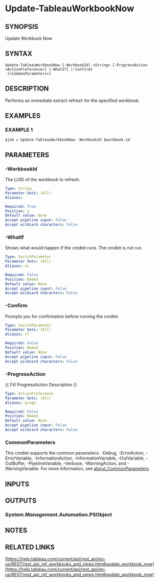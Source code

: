 # Update-TableauWorkbookNow

## SYNOPSIS
Update Workbook Now

## SYNTAX

```
Update-TableauWorkbookNow [-WorkbookId] <String> [-ProgressAction <ActionPreference>] [-WhatIf] [-Confirm]
 [<CommonParameters>]
```

## DESCRIPTION
Performs an immediate extract refresh for the specified workbook.

## EXAMPLES

### EXAMPLE 1
```
$job = Update-TableauWorkbookNow -WorkbookId $workbook.id
```

## PARAMETERS

### -WorkbookId
The LUID of the workbook to refresh.

```yaml
Type: String
Parameter Sets: (All)
Aliases:

Required: True
Position: 1
Default value: None
Accept pipeline input: False
Accept wildcard characters: False
```

### -WhatIf
Shows what would happen if the cmdlet runs.
The cmdlet is not run.

```yaml
Type: SwitchParameter
Parameter Sets: (All)
Aliases: wi

Required: False
Position: Named
Default value: None
Accept pipeline input: False
Accept wildcard characters: False
```

### -Confirm
Prompts you for confirmation before running the cmdlet.

```yaml
Type: SwitchParameter
Parameter Sets: (All)
Aliases: cf

Required: False
Position: Named
Default value: None
Accept pipeline input: False
Accept wildcard characters: False
```

### -ProgressAction
{{ Fill ProgressAction Description }}

```yaml
Type: ActionPreference
Parameter Sets: (All)
Aliases: proga

Required: False
Position: Named
Default value: None
Accept pipeline input: False
Accept wildcard characters: False
```

### CommonParameters
This cmdlet supports the common parameters: -Debug, -ErrorAction, -ErrorVariable, -InformationAction, -InformationVariable, -OutVariable, -OutBuffer, -PipelineVariable, -Verbose, -WarningAction, and -WarningVariable. For more information, see [about_CommonParameters](http://go.microsoft.com/fwlink/?LinkID=113216).

## INPUTS

## OUTPUTS

### System.Management.Automation.PSObject
## NOTES

## RELATED LINKS

[https://help.tableau.com/current/api/rest_api/en-us/REST/rest_api_ref_workbooks_and_views.htm#update_workbook_now](https://help.tableau.com/current/api/rest_api/en-us/REST/rest_api_ref_workbooks_and_views.htm#update_workbook_now)

